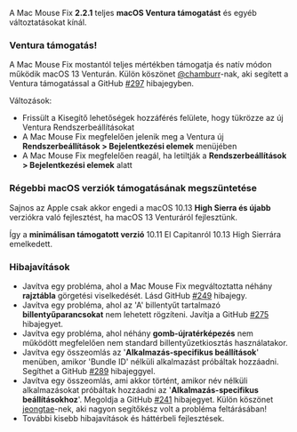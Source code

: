 A Mac Mouse Fix **2.2.1** teljes **macOS Ventura támogatást** és egyéb változtatásokat kínál.

### Ventura támogatás!
A Mac Mouse Fix mostantól teljes mértékben támogatja és natív módon működik macOS 13 Venturán.
Külön köszönet [@chamburr](https://github.com/chamburr)-nak, aki segített a Ventura támogatással a GitHub [#297](https://github.com/noah-nuebling/mac-mouse-fix/issues/297) hibajegyben.

Változások:

- Frissült a Kisegítő lehetőségek hozzáférés felülete, hogy tükrözze az új Ventura Rendszerbeállításokat
- A Mac Mouse Fix megfelelően jelenik meg a Ventura új **Rendszerbeállítások > Bejelentkezési elemek** menüjében
- A Mac Mouse Fix megfelelően reagál, ha letiltják a **Rendszerbeállítások > Bejelentkezési elemek** alatt

### Régebbi macOS verziók támogatásának megszüntetése

Sajnos az Apple csak akkor engedi a macOS 10.13 **High Sierra és újabb** verziókra való fejlesztést, ha macOS 13 Venturáról fejlesztünk.

Így a **minimálisan támogatott verzió** 10.11 El Capitanról 10.13 High Sierrára emelkedett.

### Hibajavítások

- Javítva egy probléma, ahol a Mac Mouse Fix megváltoztatta néhány **rajztábla** görgetési viselkedését. Lásd GitHub [#249](https://github.com/noah-nuebling/mac-mouse-fix/issues/249) hibajegy.
- Javítva egy probléma, ahol az 'A' billentyűt tartalmazó **billentyűparancsokat** nem lehetett rögzíteni. Javítja a GitHub [#275](https://github.com/noah-nuebling/mac-mouse-fix/issues/275) hibajegyet.
- Javítva egy probléma, ahol néhány **gomb-újratérképezés** nem működött megfelelően nem standard billentyűzetkiosztás használatakor.
- Javítva egy összeomlás az '**Alkalmazás-specifikus beállítások**' menüben, amikor 'Bundle ID' nélküli alkalmazást próbáltak hozzáadni. Segíthet a GitHub [#289](https://github.com/noah-nuebling/mac-mouse-fix/issues/289) hibajeggyel.
- Javítva egy összeomlás, ami akkor történt, amikor név nélküli alkalmazásokat próbáltak hozzáadni az '**Alkalmazás-specifikus beállításokhoz**'. Megoldja a GitHub [#241](https://github.com/noah-nuebling/mac-mouse-fix/issues/241) hibajegyet. Külön köszönet [jeongtae](https://github.com/jeongtae)-nek, aki nagyon segítőkész volt a probléma feltárásában!
- További kisebb hibajavítások és háttérbeli fejlesztések.